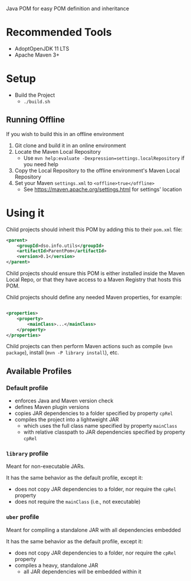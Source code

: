Java POM for easy POM definition and inheritance

# Recommended Tools

- AdoptOpenJDK 11 LTS
- Apache Maven 3+

# Setup

- Build the Project
    - `./build.sh`

## Running Offline

If you wish to build this in an offline environment

1. Git clone and build it in an online environment
2. Locate the Maven Local Repository
    - Use `mvn help:evaluate -Dexpression=settings.localRepository` if you need help
3. Copy the Local Repository to the offline environment's Maven Local Repository
4. Set your Maven `settings.xml` to `<offline>true</offline>`
    - See https://maven.apache.org/settings.html for settings' location

# Using it

Child projects should inherit this POM by adding this to their `pom.xml` file:

```xml
<parent>
    <groupId>dso.info.utils</groupId>
    <artifactId>ParentPom</artifactId>
    <version>0.1</version>
</parent>
```

Child projects should ensure this POM is either installed inside the Maven Local Repo, or that they have access to a Maven Registry that
hosts this POM.

Child projects should define any needed Maven properties, for example:

```xml

<properties>
    <property>
        <mainClass>...</mainClass>
    </property>
</properties>
```

Child projects can then perform Maven actions such as compile (`mvn package`), install (`mvn -P library install`), etc.

## Available Profiles

### Default profile

- enforces Java and Maven version check
- defines Maven plugin versions
- copies JAR dependencies to a folder specified by property `cpRel`
- compiles the project into a lightweight JAR
    - which uses the full class name specified by property `mainClass`
    - with relative classpath to JAR dependencies specified by property `cpRel`

### `library` profile

Meant for non-executable JARs.

It has the same behavior as the default profile, except it:

- does not copy JAR dependencies to a folder, nor require the `cpRel` property
- does not require the `mainClass` (i.e., not executable)

### `uber` profile

Meant for compiling a standalone JAR with all dependencies embedded

It has the same behavior as the default profile, except it:

- does not copy JAR dependencies to a folder, nor require the `cpRel` property
- compiles a heavy, standalone JAR
    - all JAR dependencies will be embedded within it
    